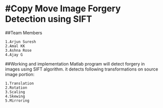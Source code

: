 #Copy Move Image Forgery Detection using SIFT
============================================
##Team Members
```
1.Arjun Suresh
2.Amal KK
3.Ashna Rose
4.Ajay G
```
##Working and implementation
Matlab program will detect forgery in images using SIFT algorithm.
it detects following transformations on source image portion:
```
1.Translation
2.Rotation
3.Scaling
4.Skewing
5.Mirroring
```
